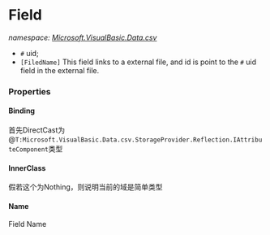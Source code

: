 ﻿# Field
_namespace: <a href="#" onClick="load('/docs/Microsoft.VisualBasic.Data.csv/index.md')">Microsoft.VisualBasic.Data.csv</a>_

+ ``#`` uid;
 + ``[FiledName]`` This field links to a external file, and id is point to the ``#`` uid field in the external file.




### Properties

#### Binding
首先DirectCast为@``T:Microsoft.VisualBasic.Data.csv.StorageProvider.Reflection.IAttributeComponent``类型
#### InnerClass
假若这个为Nothing，则说明当前的域是简单类型
#### Name
Field Name
